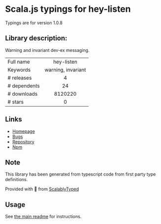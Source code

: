 
# Scala.js typings for hey-listen

Typings are for version 1.0.8

## Library description:
Warning and invariant dev-ex messaging.

|                    |                 |
| ------------------ | :-------------: |
| Full name          | hey-listen |
| Keywords           | warning, invariant |
| # releases         | 4 |
| # dependents       | 24 |
| # downloads        | 8120220 |
| # stars            | 0 |

## Links
- [Homepage](https://github.com/Popmotion/hey-listen#readme)
- [Bugs](https://github.com/Popmotion/hey-listen/issues)
- [Repository](https://github.com/Popmotion/hey-listen)
- [Npm](https://www.npmjs.com/package/hey-listen)
    


## Note
This library has been generated from typescript code from first party type definitions.

Provided with :purple_heart: from [ScalablyTyped](https://github.com/oyvindberg/ScalablyTyped)

## Usage
See [the main readme](../../readme.md) for instructions.


